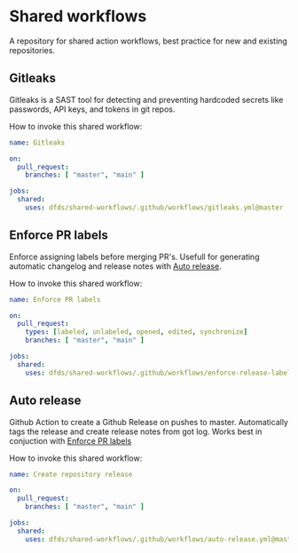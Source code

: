 # Shared workflows

A repository for shared action workflows, best practice for new and existing repositories.

## Gitleaks

Gitleaks is a SAST tool for detecting and preventing hardcoded secrets like passwords, API keys, and tokens in git repos.

How to invoke this shared workflow:

```yaml
name: Gitleaks

on:
  pull_request:
    branches: [ "master", "main" ]

jobs:
  shared:
    uses: dfds/shared-workflows/.github/workflows/gitleaks.yml@master
```

## Enforce PR labels

Enforce assigning labels before merging PR's. Usefull for generating automatic changelog and release notes with [Auto release](https://github.com/dfds/shared-workflows#auto-release).

How to invoke this shared workflow:

```yaml
name: Enforce PR labels

on:
  pull_request:
    types: [labeled, unlabeled, opened, edited, synchronize]
    branches: [ "master", "main" ]

jobs:
  shared:
    uses: dfds/shared-workflows/.github/workflows/enforce-release-labels.yml@master
```

## Auto release

Github Action to create a Github Release on pushes to master. Automatically tags the release and create release notes from got log. Works best in conjuction with [Enforce PR labels](https://github.com/dfds/shared-workflows#enforce-pr-labels)

How to invoke this shared workflow:

```yaml
name: Create repository release

on:
  pull_request:
    branches: [ "master", "main" ]

jobs:
  shared:
    uses: dfds/shared-workflows/.github/workflows/auto-release.yml@master
```